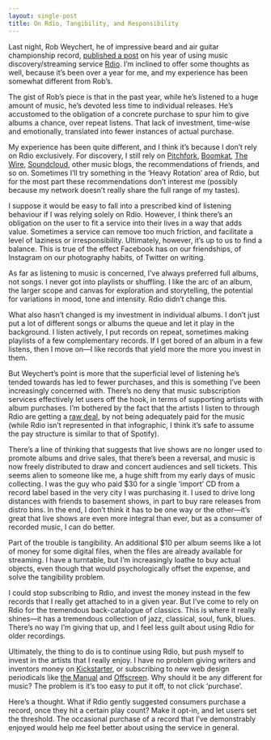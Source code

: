 ```yaml
---
layout: single-post
title: On Rdio, Tangibility, and Responsibility
---
```


Last night, Rob Weychert, he of impressive beard and air guitar championship record, [published a post](http://robweychert.com/writing/year-of-rdio/) on his year of using music discovery/streaming service [Rdio](http://rdio.com). I’m inclined to offer some thoughts as well, because it’s been over a year for me, and my experience has been somewhat different from Rob’s.

The gist of Rob’s piece is that in the past year, while he’s listened to a huge amount of music, he’s devoted less time to individual releases. He’s accustomed to the obligation of a concrete purchase to spur him to give albums a chance, over repeat listens. That lack of investment, time-wise and emotionally, translated into fewer instances of actual purchase.

My experience has been quite different, and I think it’s because I don’t rely on Rdio exclusively. For discovery, I still rely on [Pitchfork](http://pitchfork.com), [Boomkat](http://boomkat.com), [The Wire](http://thewire.co.uk), [Soundcloud](http://soundcloud.com), other music blogs, the recommendations of friends, and so on. Sometimes I’ll try something in the ‘Heavy Rotation’ area of Rdio, but for the most part these recommendations don’t interest me (possibly because my network doesn’t really share the full range of my tastes).

I suppose it would be easy to fall into a prescribed kind of listening behaviour if I was relying solely on Rdio. However, I think there’s an obligation on the user to fit a service into their lives in a way that adds value. Sometimes a service can remove too much friction, and facilitate a level of laziness or irresponsibility. Ultimately, however, it’s up to us to find a balance. This is true of the effect Facebook has on our friendships, of Instagram on our photography habits, of Twitter on writing.

As far as listening to music is concerned, I’ve always preferred full albums, not songs. I never got into playlists or shuffling. I like the arc of an album, the larger scope and canvas for exploration and storytelling, the potential for variations in mood, tone and intensity. Rdio didn’t change this.

What also hasn’t changed is my investment in individual albums. I don’t just put a lot of different songs or albums the queue and let it play in the background. I listen actively, I put records on repeat, sometimes making playlists of a few complementary records. If I get bored of an album in a few listens, then I move on—I like records that yield more the more you invest in them.

But Weychert’s point is more that the superficial level of listening he’s tended towards has led to fewer purchases, and this is something I’ve been increasingly concerned with. There’s no deny that music subscription services effectively let users off the hook, in terms of supporting artists with album purchases. I’m bothered by the fact that the artists I listen to through Rdio are getting a [raw deal](http://www.informationisbeautiful.net/2010/how-much-do-music-artists-earn-online/), by not being adequately paid for the music (while Rdio isn’t represented in that infographic, I think it’s safe to assume the pay structure is similar to that of Spotify).

There’s a line of thinking that suggests that live shows are no longer used to promote albums and drive sales, that there’s been a reversal, and music is now freely distributed to draw and concert audiences and sell tickets. This seems alien to someone like me, a huge shift from my early days of music collecting. I was the guy who paid $30 for a single ‘import’ CD from a record label based in the very city I was purchasing it. I used to drive long distances with friends to basement shows, in part to buy rare releases from distro bins. In the end, I don’t think it has to be one way or the other—it’s great that live shows are even more integral than ever, but as a consumer of recorded music, I can do better.

Part of the trouble is tangibility. An additional $10 per album seems like a lot of money for some digital files, when the files are already available for streaming. I have a turntable, but I’m increasingly loathe to buy actual objects, even though that would psychologically offset the expense, and solve the tangibility problem.

I could stop subscribing to Rdio, and invest the money instead in the few records that I really get attached to in a given year. But I’ve come to rely on Rdio for the tremendous back-catalogue of classics. This is where it really shines—it has a tremendous collection of jazz, classical, soul, funk, blues. There’s no way I’m giving that up, and I feel less guilt about using Rdio for older recordings.

Ultimately, the thing to do is to continue using Rdio, but push myself to invest in the artists that I really enjoy. I have no problem giving writers and inventors money on [Kickstarter](http://kickstarter.com), or subscribing to new web design periodicals like [the Manual](http://alwaysreadthemanual.com) and [Offscreen](http://offscreenmagazine.com). Why should it be any different for music? The problem is it’s too easy to put it off, to not click ‘purchase’.

Here’s a thought. What if Rdio gently suggested consumers purchase a record, once they hit a certain play count? Make it opt-in, and let users set the threshold. The occasional purchase of a record that I’ve demonstrably enjoyed would help me feel better about using the service in general.



